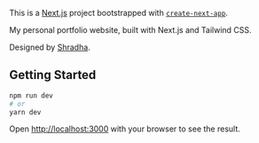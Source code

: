 This is a [Next.js](https://nextjs.org/) project bootstrapped with [`create-next-app`](https://github.com/vercel/next.js/tree/canary/packages/create-next-app).

My personal portfolio website, built with Next.js and Tailwind CSS.

Designed by [Shradha](https://shradha.design/).

## Getting Started

```bash
npm run dev
# or
yarn dev
```

Open [http://localhost:3000](http://localhost:3000) with your browser to see the result.
